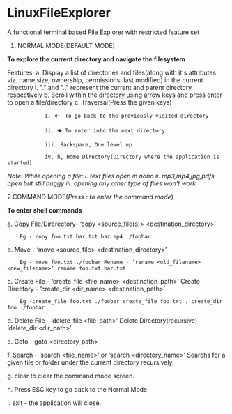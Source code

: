 # LinuxFileExplorer

A functional terminal based File Explorer with restricted feature set

1. NORMAL MODE(DEFAULT MODE)

**To explore the current directory and navigate the filesystem**

Features:
        a. Display a list of directories and files(along with it's attributes viz. name,size, ownership, permissions, last modified) in the current directory
               i. "." and ".." represent the current and parent directory respectively
        b. Scroll within the directory using arrow keys and press enter to open a file/directory
        c. Traversal(Press the given keys)
                
                i. 🠈  To go back to the previously visited directory
                
                ii. 🠊 To enter into the next directory
                
                iii. Backspace, One level up
                
                iv. h, Home Directory(Directory where the application is started)

*Note: While opening a file:
        i. text files open in nano
        ii. mp3,mp4,jpg,pdfs open but still buggy
        iii. opening any other type of files won't work*

2.COMMAND MODE(*Press **:** to enter the command mode*)

**To enter shell commands**

a. Copy File/Direrectory- ‘copy <source_file(s)> <destination_directory>’

        Eg - copy foo.txt bar.txt baz.mp4 ./foobar 

b. Move - ‘move <source_file> <destination_directory>’ 

        Eg - move foo.txt ./foobar Rename - ‘rename <old_filename> <new_filename>’ rename foo.txt bar.txt

c. Create File - ‘create_file <file_name> <destination_path>’ Create Directory - ‘create_dir <dir_name> <destination_path>’

        Eg -create_file foo.txt ./foobar create_file foo.txt . create_dir foo ./foobar

d. Delete File - ‘delete_file <file_path>’ Delete Directory(recursive) - ‘delete_dir <dir_path>’

e. Goto - goto <directory_path>

f. Search - ‘search <file_name>’ or ‘search <directory_name>’
        Searchs for a given file or folder under the current directory recursively.

g. clear to clear the command mode screen.

h. Press ESC key to go back to the Normal Mode

i. exit - the application will close.
